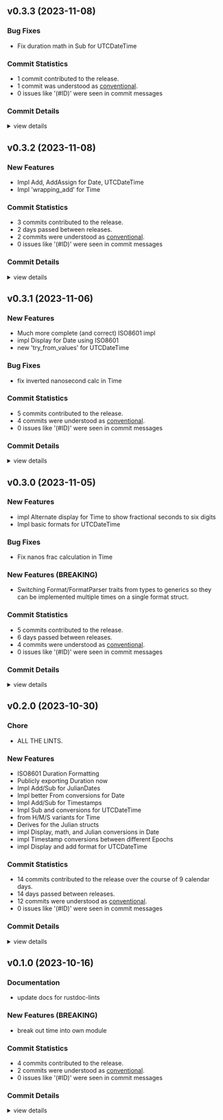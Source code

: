 

## v0.3.3 (2023-11-08)

### Bug Fixes

 - <csr-id-87d603a6aedcdf9c150cd3c61ede327c1c516c1b/> Fix duration math in Sub<Duration> for UTCDateTime

### Commit Statistics

<csr-read-only-do-not-edit/>

 - 1 commit contributed to the release.
 - 1 commit was understood as [conventional](https://www.conventionalcommits.org).
 - 0 issues like '(#ID)' were seen in commit messages

### Commit Details

<csr-read-only-do-not-edit/>

<details><summary>view details</summary>

 * **Uncategorized**
    - Fix duration math in Sub<Duration> for UTCDateTime ([`87d603a`](https://github.com/spmadden/irox/commit/87d603a6aedcdf9c150cd3c61ede327c1c516c1b))
</details>

## v0.3.2 (2023-11-08)

### New Features

 - <csr-id-2cbc2e1cdbdb5d211b48ef1b113ff67732450ef9/> Impl Add, AddAssign for Date, UTCDateTime
 - <csr-id-b615236b420d596cb4a12368f4061c9da9560be2/> Impl 'wrapping_add' for Time

### Commit Statistics

<csr-read-only-do-not-edit/>

 - 3 commits contributed to the release.
 - 2 days passed between releases.
 - 2 commits were understood as [conventional](https://www.conventionalcommits.org).
 - 0 issues like '(#ID)' were seen in commit messages

### Commit Details

<csr-read-only-do-not-edit/>

<details><summary>view details</summary>

 * **Uncategorized**
    - Release irox-units v0.3.2, irox-time v0.3.2 ([`320bab3`](https://github.com/spmadden/irox/commit/320bab39f3dea37a8c464f29459dbda1f962af4a))
    - Impl Add, AddAssign for Date, UTCDateTime ([`2cbc2e1`](https://github.com/spmadden/irox/commit/2cbc2e1cdbdb5d211b48ef1b113ff67732450ef9))
    - Impl 'wrapping_add' for Time ([`b615236`](https://github.com/spmadden/irox/commit/b615236b420d596cb4a12368f4061c9da9560be2))
</details>

## v0.3.1 (2023-11-06)

### New Features

 - <csr-id-358ee9680adc36ab0061e4b43915aca5a0a3c8fb/> Much more complete (and correct) ISO8601 impl
 - <csr-id-5ea2b40643882d7003c6f7267f13f5ea821aa17c/> impl Display for Date using ISO8601
 - <csr-id-ecd70fb5f6d9c212e334c7b6f24289f458e20179/> new 'try_from_values' for UTCDateTime

### Bug Fixes

 - <csr-id-cc630d312b9cdd6b0dcbddc2d7717a52d4dac821/> fix inverted nanosecond calc in Time

### Commit Statistics

<csr-read-only-do-not-edit/>

 - 5 commits contributed to the release.
 - 4 commits were understood as [conventional](https://www.conventionalcommits.org).
 - 0 issues like '(#ID)' were seen in commit messages

### Commit Details

<csr-read-only-do-not-edit/>

<details><summary>view details</summary>

 * **Uncategorized**
    - Release irox-time v0.3.1 ([`b16680c`](https://github.com/spmadden/irox/commit/b16680cb5843e54f4e8f39e04aeee27a09d3edd0))
    - Much more complete (and correct) ISO8601 impl ([`358ee96`](https://github.com/spmadden/irox/commit/358ee9680adc36ab0061e4b43915aca5a0a3c8fb))
    - Fix inverted nanosecond calc in Time ([`cc630d3`](https://github.com/spmadden/irox/commit/cc630d312b9cdd6b0dcbddc2d7717a52d4dac821))
    - Impl Display for Date using ISO8601 ([`5ea2b40`](https://github.com/spmadden/irox/commit/5ea2b40643882d7003c6f7267f13f5ea821aa17c))
    - New 'try_from_values' for UTCDateTime ([`ecd70fb`](https://github.com/spmadden/irox/commit/ecd70fb5f6d9c212e334c7b6f24289f458e20179))
</details>

## v0.3.0 (2023-11-05)

### New Features

 - <csr-id-d97683b8b34669c5efbc7464279ef172c4584c22/> impl Alternate display for Time to show fractional seconds to six digits
 - <csr-id-d12df244ed837501d37d63903d5357c5c2ca14a7/> Impl basic formats for UTCDateTime

### Bug Fixes

 - <csr-id-b8b5ccb189d5fec9878de4e9cebce6a6e4786183/> Fix nanos frac calculation in Time

### New Features (BREAKING)

 - <csr-id-1654133411d46a4bf1697ffb6045946542e047f9/> Switching Format/FormatParser traits from types to generics so they can be implemented multiple times on a single format struct.

### Commit Statistics

<csr-read-only-do-not-edit/>

 - 5 commits contributed to the release.
 - 6 days passed between releases.
 - 4 commits were understood as [conventional](https://www.conventionalcommits.org).
 - 0 issues like '(#ID)' were seen in commit messages

### Commit Details

<csr-read-only-do-not-edit/>

<details><summary>view details</summary>

 * **Uncategorized**
    - Release irox-tools v0.3.2, irox-time v0.3.0, irox-log v0.1.0, safety bump 8 crates ([`9c08793`](https://github.com/spmadden/irox/commit/9c0879320a17a94fa7a4169426de4d9d3b62395e))
    - Impl Alternate display for Time to show fractional seconds to six digits ([`d97683b`](https://github.com/spmadden/irox/commit/d97683b8b34669c5efbc7464279ef172c4584c22))
    - Fix nanos frac calculation in Time ([`b8b5ccb`](https://github.com/spmadden/irox/commit/b8b5ccb189d5fec9878de4e9cebce6a6e4786183))
    - Impl basic formats for UTCDateTime ([`d12df24`](https://github.com/spmadden/irox/commit/d12df244ed837501d37d63903d5357c5c2ca14a7))
    - Switching Format/FormatParser traits from types to generics so they can be implemented multiple times on a single format struct. ([`1654133`](https://github.com/spmadden/irox/commit/1654133411d46a4bf1697ffb6045946542e047f9))
</details>

## v0.2.0 (2023-10-30)

<csr-id-62a00cc08ddb4edc44b587e91db9d372ace2dcd8/>

### Chore

 - <csr-id-62a00cc08ddb4edc44b587e91db9d372ace2dcd8/> ALL THE LINTS.

### New Features

 - <csr-id-15dd99ef00993e250220096016e140db9a978f11/> ISO8601 Duration Formatting
 - <csr-id-7748f6820921d4174bd9644c2c877a1c6924f097/> Publicly exporting Duration now
 - <csr-id-82141a00b6fc20fef675f4e203dda698cb2f56f2/> Impl Add/Sub<Duration> for JulianDates
 - <csr-id-decbe2e08a0cb69691b231078e34ebea311e2697/> Impl better From<Date> conversions for Date
 - <csr-id-2e2196548859bfd2827ca2b62503af0121d13fc9/> Impl Add/Sub<Duration> for Timestamps
 - <csr-id-cdf0d92242a0fd3f68b10bf1e3f6d96f39e0d8c5/> Impl Sub<Self> and conversions for UTCDateTime
 - <csr-id-fb3c890fd6037e1def55298751fcb36ed6470e33/> from H/M/S variants for Time
 - <csr-id-cd69a1e1b1d173995421c3765e812d5090e38393/> Derives for the Julian structs
 - <csr-id-cdac4b00114a71d573e50ec1df088cdb8c82a42b/> impl Display, math, and Julian conversions in Date
 - <csr-id-fd784e6a38face1958ecb0c4f68b132e9f551c60/> impl Timestamp conversions between different Epochs
 - <csr-id-3848add99a2e03b2b79aa378f1ff058329110ba4/> impl Display and add format for UTCDateTime

### Commit Statistics

<csr-read-only-do-not-edit/>

 - 14 commits contributed to the release over the course of 9 calendar days.
 - 14 days passed between releases.
 - 12 commits were understood as [conventional](https://www.conventionalcommits.org).
 - 0 issues like '(#ID)' were seen in commit messages

### Commit Details

<csr-read-only-do-not-edit/>

<details><summary>view details</summary>

 * **Uncategorized**
    - Release irox-time v0.2.0 ([`7901d52`](https://github.com/spmadden/irox/commit/7901d52aac33bb3d967b840a8d0855fd3c2f5505))
    - Release irox-tools v0.3.0, safety bump 12 crates ([`eb83b27`](https://github.com/spmadden/irox/commit/eb83b27b20c23e51e5b0fc3b7b3704e2c03af46c))
    - ISO8601 Duration Formatting ([`15dd99e`](https://github.com/spmadden/irox/commit/15dd99ef00993e250220096016e140db9a978f11))
    - Publicly exporting Duration now ([`7748f68`](https://github.com/spmadden/irox/commit/7748f6820921d4174bd9644c2c877a1c6924f097))
    - Impl Add/Sub<Duration> for JulianDates ([`82141a0`](https://github.com/spmadden/irox/commit/82141a00b6fc20fef675f4e203dda698cb2f56f2))
    - Impl better From<Date> conversions for Date ([`decbe2e`](https://github.com/spmadden/irox/commit/decbe2e08a0cb69691b231078e34ebea311e2697))
    - Impl Add/Sub<Duration> for Timestamps ([`2e21965`](https://github.com/spmadden/irox/commit/2e2196548859bfd2827ca2b62503af0121d13fc9))
    - Impl Sub<Self> and conversions for UTCDateTime ([`cdf0d92`](https://github.com/spmadden/irox/commit/cdf0d92242a0fd3f68b10bf1e3f6d96f39e0d8c5))
    - ALL THE LINTS. ([`62a00cc`](https://github.com/spmadden/irox/commit/62a00cc08ddb4edc44b587e91db9d372ace2dcd8))
    - From H/M/S variants for Time ([`fb3c890`](https://github.com/spmadden/irox/commit/fb3c890fd6037e1def55298751fcb36ed6470e33))
    - Derives for the Julian structs ([`cd69a1e`](https://github.com/spmadden/irox/commit/cd69a1e1b1d173995421c3765e812d5090e38393))
    - Impl Display, math, and Julian conversions in Date ([`cdac4b0`](https://github.com/spmadden/irox/commit/cdac4b00114a71d573e50ec1df088cdb8c82a42b))
    - Impl Timestamp conversions between different Epochs ([`fd784e6`](https://github.com/spmadden/irox/commit/fd784e6a38face1958ecb0c4f68b132e9f551c60))
    - Impl Display and add format for UTCDateTime ([`3848add`](https://github.com/spmadden/irox/commit/3848add99a2e03b2b79aa378f1ff058329110ba4))
</details>

## v0.1.0 (2023-10-16)

### Documentation

 - <csr-id-13ae74c7a318037939a4604a28a1cf33d87741a0/> update docs for rustdoc-lints

### New Features (BREAKING)

 - <csr-id-9245b11a33fe56f75028ef5d2faa09efa4f40626/> break out time into own module

### Commit Statistics

<csr-read-only-do-not-edit/>

 - 4 commits contributed to the release.
 - 2 commits were understood as [conventional](https://www.conventionalcommits.org).
 - 0 issues like '(#ID)' were seen in commit messages

### Commit Details

<csr-read-only-do-not-edit/>

<details><summary>view details</summary>

 * **Uncategorized**
    - Release irox-carto v0.3.0, irox-csv v0.3.0, irox-egui-extras v0.3.0, irox-gpx v0.2.0, irox-influxdb_v1 v0.3.0, irox-nmea0183 v0.2.0, irox-raymarine-sonar v0.2.0, irox-time v0.1.0, irox-winlocation-api v0.2.0, irox v0.3.0 ([`dfa6258`](https://github.com/spmadden/irox/commit/dfa6258b8f93f6d27b85d2f3f4e209599a8168ad))
    - Release irox-units v0.3.0, irox-carto v0.3.0, irox-csv v0.3.0, irox-egui-extras v0.3.0, irox-gpx v0.2.0, irox-influxdb_v1 v0.3.0, irox-nmea0183 v0.2.0, irox-raymarine-sonar v0.2.0, irox-time v0.1.0, irox-winlocation-api v0.2.0, irox v0.3.0, safety bump 2 crates ([`a6c0a5f`](https://github.com/spmadden/irox/commit/a6c0a5fcfc4070b8cbc1442192b7eaef275e80f2))
    - Update docs for rustdoc-lints ([`13ae74c`](https://github.com/spmadden/irox/commit/13ae74c7a318037939a4604a28a1cf33d87741a0))
    - Break out time into own module ([`9245b11`](https://github.com/spmadden/irox/commit/9245b11a33fe56f75028ef5d2faa09efa4f40626))
</details>

